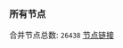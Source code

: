 ### 所有节点
合并节点总数: `26438`
[节点链接](https://github.com/qjlxg/586/raw/refs/heads/master/sub/sub_merge_base64.txt)


